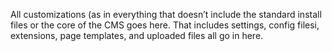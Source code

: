 All customizations (as in everything that doesn’t include the standard install files or the core of the CMS goes here. That includes settings, config filesi, extensions, page templates, and uploaded files all go in here.
